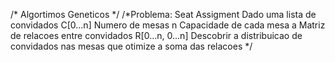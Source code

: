 /* Algortimos Geneticos */
/*Problema: Seat Assigment
	Dado uma lista de convidados C[0...n]
	Numero de mesas n
	Capacidade de cada mesa a
	Matriz de relacoes entre convidados R[0...n, 0...n]
	Descobrir a distribuicao de convidados nas mesas que otimize a soma das relacoes
*/